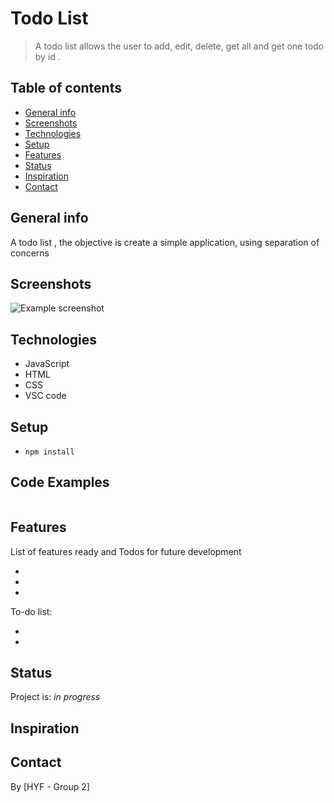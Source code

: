 # Todo List

> A todo list allows the user to add, edit, delete, get all and get one todo by id .

## Table of contents

- [General info](#general-info)
- [Screenshots](#screenshots)
- [Technologies](#technologies)
- [Setup](#setup)
- [Features](#features)
- [Status](#status)
- [Inspiration](#inspiration)
- [Contact](#contact)

## General info

A todo list , the objective is create a simple application, using separation of concerns

## Screenshots

![Example screenshot](planning/img/screenShot.png)

## Technologies

- JavaScript
- HTML
- CSS
- VSC code

## Setup

- `npm install`

## Code Examples

```js

```

## Features

List of features ready and Todos for future development

-
-
-

To-do list:

-
-

## Status

Project is: _in progress_

## Inspiration

## Contact

By [HYF - Group 2]
